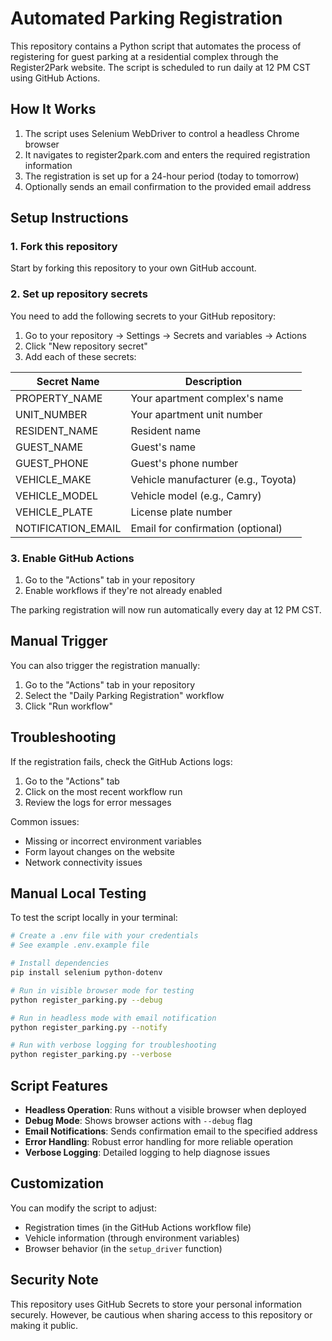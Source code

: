 # Automated Parking Registration

This repository contains a Python script that automates the process of registering for guest parking at a residential complex through the Register2Park website. The script is scheduled to run daily at 12 PM CST using GitHub Actions.

## How It Works

1. The script uses Selenium WebDriver to control a headless Chrome browser
2. It navigates to register2park.com and enters the required registration information
3. The registration is set up for a 24-hour period (today to tomorrow)
4. Optionally sends an email confirmation to the provided email address

## Setup Instructions

### 1. Fork this repository

Start by forking this repository to your own GitHub account.

### 2. Set up repository secrets

You need to add the following secrets to your GitHub repository:

1. Go to your repository → Settings → Secrets and variables → Actions
2. Click "New repository secret"
3. Add each of these secrets:

| Secret Name        | Description                           |
|--------------------|---------------------------------------|
| PROPERTY_NAME      | Your apartment complex's name         |
| UNIT_NUMBER        | Your apartment unit number            |
| RESIDENT_NAME      | Resident name                         |
| GUEST_NAME         | Guest's name                          |
| GUEST_PHONE        | Guest's phone number                  |
| VEHICLE_MAKE       | Vehicle manufacturer (e.g., Toyota)   |
| VEHICLE_MODEL      | Vehicle model (e.g., Camry)           |
| VEHICLE_PLATE      | License plate number                  |
| NOTIFICATION_EMAIL | Email for confirmation (optional)     |

### 3. Enable GitHub Actions

1. Go to the "Actions" tab in your repository
2. Enable workflows if they're not already enabled

The parking registration will now run automatically every day at 12 PM CST.

## Manual Trigger

You can also trigger the registration manually:

1. Go to the "Actions" tab in your repository
2. Select the "Daily Parking Registration" workflow
3. Click "Run workflow"

## Troubleshooting

If the registration fails, check the GitHub Actions logs:

1. Go to the "Actions" tab
2. Click on the most recent workflow run
3. Review the logs for error messages

Common issues:
- Missing or incorrect environment variables
- Form layout changes on the website
- Network connectivity issues

## Manual Local Testing

To test the script locally in your terminal:

```bash
# Create a .env file with your credentials
# See example .env.example file

# Install dependencies
pip install selenium python-dotenv

# Run in visible browser mode for testing
python register_parking.py --debug

# Run in headless mode with email notification
python register_parking.py --notify

# Run with verbose logging for troubleshooting
python register_parking.py --verbose
```

## Script Features

- **Headless Operation**: Runs without a visible browser when deployed
- **Debug Mode**: Shows browser actions with `--debug` flag
- **Email Notifications**: Sends confirmation email to the specified address
- **Error Handling**: Robust error handling for more reliable operation
- **Verbose Logging**: Detailed logging to help diagnose issues

## Customization

You can modify the script to adjust:
- Registration times (in the GitHub Actions workflow file)
- Vehicle information (through environment variables)
- Browser behavior (in the `setup_driver` function)

## Security Note

This repository uses GitHub Secrets to store your personal information securely. However, be cautious when sharing access to this repository or making it public.